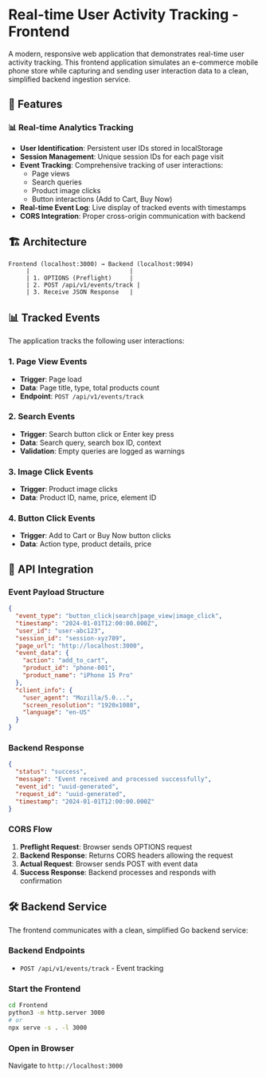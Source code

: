 # Real-time User Activity Tracking - Frontend

A modern, responsive web application that demonstrates real-time user activity tracking. This frontend application simulates an e-commerce mobile phone store while capturing and sending user interaction data to a clean, simplified backend ingestion service.

## 🚀 Features

### 📊 Real-time Analytics Tracking
- **User Identification**: Persistent user IDs stored in localStorage
- **Session Management**: Unique session IDs for each page visit
- **Event Tracking**: Comprehensive tracking of user interactions:
  - Page views
  - Search queries
  - Product image clicks
  - Button interactions (Add to Cart, Buy Now)
- **Real-time Event Log**: Live display of tracked events with timestamps
- **CORS Integration**: Proper cross-origin communication with backend


## 🏗️ Architecture

```
Frontend (localhost:3000) → Backend (localhost:9094)
     |                            |
     | 1. OPTIONS (Preflight)     |
     | 2. POST /api/v1/events/track |
     | 3. Receive JSON Response   |
```

## 📊 Tracked Events

The application tracks the following user interactions:

### 1. Page View Events
- **Trigger**: Page load
- **Data**: Page title, type, total products count
- **Endpoint**: `POST /api/v1/events/track`

### 2. Search Events
- **Trigger**: Search button click or Enter key press
- **Data**: Search query, search box ID, context
- **Validation**: Empty queries are logged as warnings

### 3. Image Click Events
- **Trigger**: Product image clicks
- **Data**: Product ID, name, price, element ID

### 4. Button Click Events
- **Trigger**: Add to Cart or Buy Now button clicks
- **Data**: Action type, product details, price

## 📡 API Integration

### Event Payload Structure
```json
{
  "event_type": "button_click|search|page_view|image_click",
  "timestamp": "2024-01-01T12:00:00.000Z",
  "user_id": "user-abc123",
  "session_id": "session-xyz789",
  "page_url": "http://localhost:3000",
  "event_data": {
    "action": "add_to_cart",
    "product_id": "phone-001",
    "product_name": "iPhone 15 Pro"
  },
  "client_info": {
    "user_agent": "Mozilla/5.0...",
    "screen_resolution": "1920x1080",
    "language": "en-US"
  }
}
```

### Backend Response
```json
{
  "status": "success",
  "message": "Event received and processed successfully",
  "event_id": "uuid-generated",
  "request_id": "uuid-generated",
  "timestamp": "2024-01-01T12:00:00.000Z"
}
```

### CORS Flow
1. **Preflight Request**: Browser sends OPTIONS request
2. **Backend Response**: Returns CORS headers allowing the request
3. **Actual Request**: Browser sends POST with event data
4. **Success Response**: Backend processes and responds with confirmation

## 🛠️ Backend Service

The frontend communicates with a clean, simplified Go backend service:

### Backend Endpoints
- `POST /api/v1/events/track` - Event tracking


### Start the Frontend
```bash
cd Frontend
python3 -m http.server 3000
# or
npx serve -s . -l 3000
```

### Open in Browser
Navigate to `http://localhost:3000`
